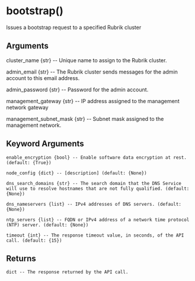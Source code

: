 # bootstrap()

Issues a bootstrap request to a specified Rubrik cluster

## Arguments

cluster_name {str} -- Unique name to assign to the Rubrik cluster.

admin_email {str} -- The Rubrik cluster sends messages for the admin account to this email address.

admin_password {str} --  Password for the admin account.

management_gateway {str} --  IP address assigned to the management network gateway

management_subnet_mask {str} -- Subnet mask assigned to the management network.


## Keyword Arguments
```
enable_encryption {bool} -- Enable software data encryption at rest. (default: {True})

node_config {dict} -- [description] (default: {None})

dns_search_domains {str} -- The search domain that the DNS Service will use to resolve hostnames that are not fully qualified. (default: {None})

dns_nameservers {list} -- IPv4 addresses of DNS servers. (default: {None})

ntp_servers {list} -- FQDN or IPv4 address of a network time protocol (NTP) server. (default: {None})

timeout {int} -- The response timeout value, in seconds, of the API call. (default: {15})

```
## Returns
```
dict -- The response returned by the API call.



```